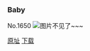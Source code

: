 ### Baby
No.1650
![图片不见了~~~](https://imgs.xkcd.com/comics/baby.png)

[原址](https://xkcd.com//1650) [下载](https://imgs.xkcd.com/comics/baby.png)

